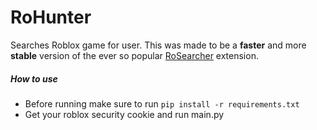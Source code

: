# RoHunter
Searches Roblox game for user. This was made to be a <b>faster</b> and more <b>stable</b> version of the ever so popular <a href="https://chrome.google.com/webstore/detail/rosearcher/jhamlfgelgpjgbifbpepmclhnellfoaa">RoSearcher</a> extension.

##### How to use
<ul>
  <li>Before running make sure to run <code>pip install -r requirements.txt</code></li>
  <li>Get your roblox security cookie and run main.py</li>
</ul>
